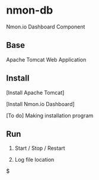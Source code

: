 nmon-db
=========

Nmon.io Dashboard Component

Base
---------------
Apache Tomcat
Web Application


Install
------------

[Install Apache Tomcat]

[Install Nmon.io Dashboard]

[To do]
Making installation program

Run
---

1. Start / Stop / Restart

2. Log file location


$
